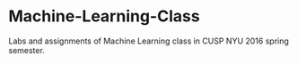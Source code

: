 # Machine-Learning-Class

Labs and assignments of Machine Learning class in CUSP NYU 2016 spring semester.
